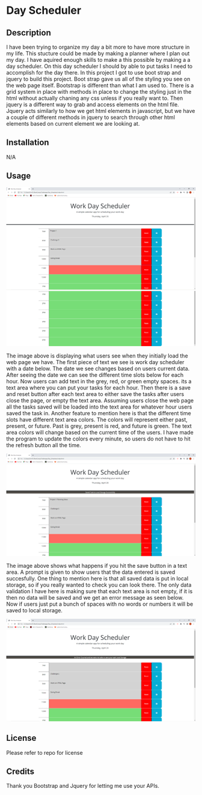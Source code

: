 # Day Scheduler

## Description

I have been trying to organize my day a bit more to have more structure in my life. This stucture could be made by making a planner where I plan out my day. I have aquired enough skills to make a this possible by making a a day scheduler. On this day scheduler I should by able to put tasks I need to accomplish for the day there. In this project I got to use boot strap and jquery to build this project. Boot strap gave us all of the styling you see on the web page itself. Bootstrap is different than what I am used to. There is a grid system in place with methods in place to change the styling just in the html without actually chaning any css unless if you really want to. Then jquery is a different way to grab and access elements on the html file. Jquery acts similarly to how we get html elements in javascript, but we have a couple of different methods in jquery to search through other html elements based on current element we are looking at. 

## Installation

N/A

## Usage

![Home page of the webpage](./assets/images/schedulerPT1.PNG)
![The second half of the webpage not initally seen](./assets/images/schedulerPT2.PNG)

The image above is displaying what users see when they initially load the web page we have. The first piece of text we see is work day scheduler with a date below. The date we see changes based on users current data. After seeing the date we can see the different time slots below for each hour. Now users can add text in the grey, red, or green empty spaces. its a text area where you can put your tasks for each hour. Then there is a save and reset button after each text area to either save the tasks after users close the page, or empty the text area. Assuming users close the web page all the tasks saved will be loaded into the text area for whatever hour users saved the task in. Another feature to mention here is that the different time slots have different text area colors. The colors will represent either past, present, or future. Past is grey, present is red, and future is green. The text area colors will change based on the current time of the users. I have made the program to update the colors every minute, so users do not have to hit the refresh button all the time.   

![Saved data screen](./assets/images/Saved_Data.PNG)

The image above shows what happens if you hit the save button in a text area. A prompt is given to show users that the data entered is saved succesfully. One thing to mention here is that all saved data is put in local storage, so if you really wanted to check you can look there. The only data validation I have here is making sure that each text area is not empty, if it is then no data will be saved and we get an error message as seen below. Now if users just put a bunch of spaces with no words or numbers it will be saved to local storage.  

![Error screen](./assets/images/Error.PNG)

## License

Please refer to repo for license

## Credits

Thank you Bootstrap and Jquery for letting me use your APIs.
